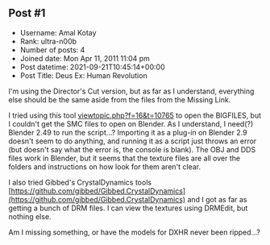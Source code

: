 ## Post #1
- Username: Amal Kotay
- Rank: ultra-n00b
- Number of posts: 4
- Joined date: Mon Apr 11, 2011 11:04 pm
- Post datetime: 2021-09-21T10:45:14+00:00
- Post Title: Deus Ex: Human Revolution

I'm using the Director's Cut version, but as far as I understand, everything else should be the same aside from the files from the Missing Link.

I tried using this tool [viewtopic.php?f=16&t=10765](https://forum.xentax.com/viewtopic.php?f=16&t=10765) to open the BIGFILES, but I couldn't get the SMC files to open on Blender. As I understand, I need(?) Blender 2.49 to run the script...? Importing it as a plug-in on Blender 2.9 doesn't seem to do anything, and running it as a script just throws an error (but doesn't say what the error is, the console is blank). The OBJ and DDS files work in Blender, but it seems that the texture files are all over the folders and instructions on how look for them aren't clear.

I also tried Gibbed's CrystalDynamics tools [https://github.com/gibbed/Gibbed.CrystalDynamics](https://github.com/gibbed/Gibbed.CrystalDynamics) and I got as far as getting a bunch of DRM files. I can view the textures using DRMEdit, but nothing else. 

Am I missing something, or have the models for DXHR never been ripped...?
